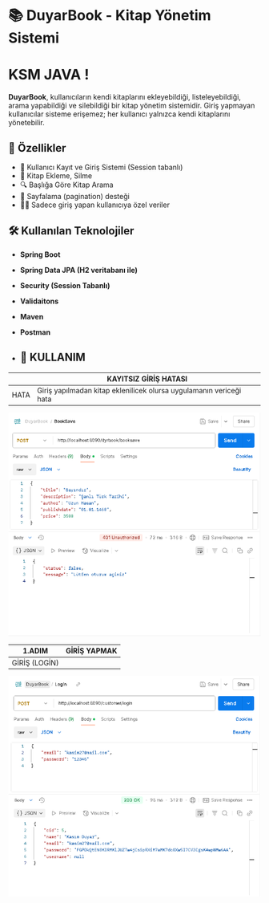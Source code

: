 # 📚 DuyarBook - Kitap Yönetim Sistemi
# KSM JAVA !

**DuyarBook**, kullanıcıların kendi kitaplarını ekleyebildiği, listeleyebildiği, arama yapabildiği ve silebildiği bir kitap yönetim sistemidir. Giriş yapmayan kullanıcılar sisteme erişemez; her kullanıcı yalnızca kendi kitaplarını yönetebilir.

## 🚀 Özellikler

- 🔐 Kullanıcı Kayıt ve Giriş Sistemi (Session tabanlı)
- 📘 Kitap Ekleme, Silme
- 🔍 Başlığa Göre Kitap Arama
- 📄 Sayfalama (pagination) desteği
- 🧑‍💻 Sadece giriş yapan kullanıcıya özel veriler

## 🛠️ Kullanılan Teknolojiler
- **Spring Boot**
- **Spring Data JPA (H2 veritabanı ile)**
- **Security (Session Tabanlı)**
- **Validaitons**
- **Maven**
- **Postman**

- ## 🔧 KULLANIM

|  | KAYITSIZ GİRİŞ HATASI  |
| ------------ | ------------ |
| HATA  | Giriş yapılmadan kitap eklenilicek olursa uygulamanın vericeği hata  |
<p>
<img src="https://github.com/kasimduyar/DBookManagement/blob/master/%C4%B0mages/Giri%C5%9FYap%C4%B1lmad%C4%B1Hatas%C4%B1.PNG" width="600"/>
</p>

| 1.ADIM  | GİRİŞ YAPMAK  |
| ------------ | ------------ |
| GİRİŞ (LOGİN)  |   |
<p>
<img src="https://github.com/kasimduyar/DBookManagement/blob/master/%C4%B0mages/Giri%C5%9FYapmak.PNG" width="600"/>
</p>
